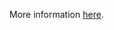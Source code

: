 More information [here](https://docs.bridgecrew.io/docs/ensure-aws-elasticache-redis-cluster-with-multi-az-automatic-failover-feature-set-to-enabled).
